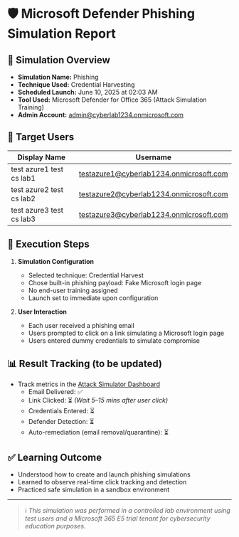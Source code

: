 
# 🛡️ Microsoft Defender Phishing Simulation Report

## 🎯 Simulation Overview
- **Simulation Name:** Phishing
- **Technique Used:** Credential Harvesting
- **Scheduled Launch:** June 10, 2025 at 02:03 AM
- **Tool Used:** Microsoft Defender for Office 365 (Attack Simulation Training)
- **Admin Account:** admin@cyberlab1234.onmicrosoft.com

## 👥 Target Users
| Display Name                  | Username                                      |
|------------------------------|-----------------------------------------------|
| test azure1 test cs lab1 | testazure1@cyberlab1234.onmicrosoft.com |
| test azure2 test cs lab2 | testazure2@cyberlab1234.onmicrosoft.com |
| test azure3 test cs lab3 | testazure3@cyberlab1234.onmicrosoft.com |


## 🚀 Execution Steps

1. **Simulation Configuration**
   - Selected technique: Credential Harvest
   - Chose built-in phishing payload: Fake Microsoft login page
   - No end-user training assigned
   - Launch set to immediate upon configuration

2. **User Interaction**
   - Each user received a phishing email
   - Users prompted to click on a link simulating a Microsoft login page
   - Users entered dummy credentials to simulate compromise

## 📊 Result Tracking (to be updated)
- Track metrics in the [Attack Simulator Dashboard](https://security.microsoft.com/attacksimulator)
  - Email Delivered: ✅
  - Link Clicked: ⏳ *(Wait 5–15 mins after user click)*
  - Credentials Entered: ⏳
  - Defender Detection: ⏳
  - Auto-remediation (email removal/quarantine): ⏳

## ✅ Learning Outcome
- Understood how to create and launch phishing simulations
- Learned to observe real-time click tracking and detection
- Practiced safe simulation in a sandbox environment

---

> ℹ️ *This simulation was performed in a controlled lab environment using test users and a Microsoft 365 E5 trial tenant for cybersecurity education purposes.*
